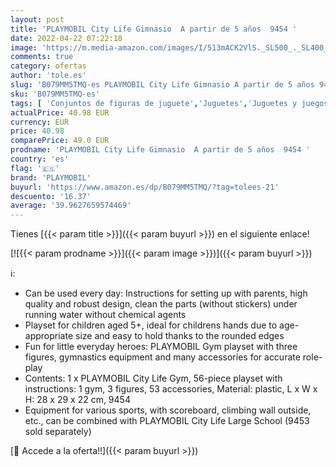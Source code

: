 ```yaml
---
layout: post
title: 'PLAYMOBIL City Life Gimnasio  A partir de 5 años  9454 '
date: 2022-04-22 07:22:18
image: 'https://m.media-amazon.com/images/I/513mACK2VlS._SL500_._SL400_.jpg'
comments: true
category: ofertas
author: 'tole.es'
slug: 'B079MM5TMQ-es PLAYMOBIL City Life Gimnasio A partir de 5 años 9454'
sku: 'B079MM5TMQ-es'
tags: [ 'Conjuntos de figuras de juguete','Juguetes','Juguetes y juegos','Muñecos y figuras','playmobil','🇪🇸', ]
actualPrice: 40.98 EUR
currency: EUR
price: 40.98
comparePrice: 49.0 EUR
prodname: 'PLAYMOBIL City Life Gimnasio  A partir de 5 años  9454 '
country: 'es'
flag: '🇪🇸'
brand: 'PLAYMOBIL'
buyurl: 'https://www.amazon.es/dp/B079MM5TMQ/?tag=tolees-21'
descuento: '16.37'
average: '39.9627659574469'
---
```


Tienes [{{< param title >}}]({{< param buyurl >}}) en el siguiente enlace!

[![{{< param prodname >}}]({{< param image >}})]({{< param buyurl >}})

ℹ️:

- Can be used every day: Instructions for setting up with parents, high quality and robust design, clean the parts (without stickers) under running water without chemical agents
- Playset for children aged 5+, ideal for childrens hands due to age-appropriate size and easy to hold thanks to the rounded edges
- Fun for little everyday heroes: PLAYMOBIL Gym playset with three figures, gymnastics equipment and many accessories for accurate role-play
- Contents: 1 x PLAYMOBIL City Life Gym, 56-piece playset with instructions: 1 gym, 3 figures, 53 accessories, Material: plastic, L x W x H: 28 x 29 x 22 cm, 9454
- Equipment for various sports, with scoreboard, climbing wall outside, etc., can be combined with PLAYMOBIL City Life Large School (9453 sold separately)

[🛒 Accede a la oferta!!]({{< param buyurl >}})
